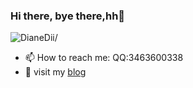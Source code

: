 ### Hi there, bye there,hh👋
<p align="left"> <img src=https://komarev.com/ghpvc/?username=DianeDii alt=DianeDii/> </p>

- 📫 How to reach me: QQ:3463600338
- 💬 visit my [blog](https://dianedii.top)
<!--
**DianeDii/DianeDii** is a ✨ _special_ ✨ repository because its `README.md` (this file) appears on your GitHub profile.

Here are some ideas to get you started:
- 👯 I’m looking to collaborate on ...
- 🤔 I’m looking for help with ...

- - 😄 Pronouns: ...
- ⚡ Fun fact: ...
- - 🔭 I’m currently working on ...
- 🌱 I’m currently learning  ...
-->




